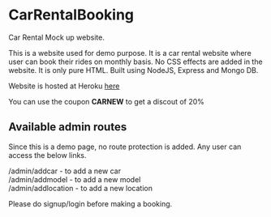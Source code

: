 # CarRentalBooking
Car Rental Mock up website.

This is a website used for demo purpose. It is a car rental website where user can book their rides on monthly basis.
No CSS effects are added in the website. It is only pure HTML.
Built using NodeJS, Express and Mongo DB.

Website is hosted at Heroku [here](https://vk-car-rental-app.herokuapp.com)

You can use the coupon **CARNEW** to get a discout of 20%

## Available admin routes
Since this is a demo page, no route protection is added. Any user can access the below links.

/admin/addcar - to add a new car  
/admin/addmodel - to add a new model  
/admin/addlocation - to add a new location  

Please do signup/login before making a booking.

